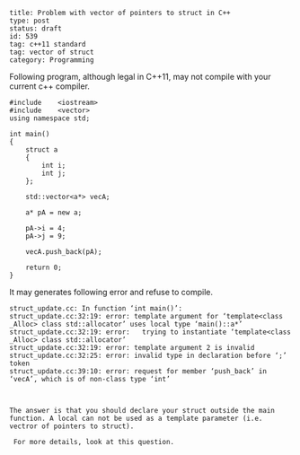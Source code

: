 ~~~~ 
title: Problem with vector of pointers to struct in C++
type: post
status: draft
id: 539
tag: c++11 standard
tag: vector of struct
category: Programming
~~~~

Following program, although legal in C++11, may not compile with your
current c++ compiler.

~~~~ {.lang-c .prettyprint}
#include    <iostream>
#include    <vector>
using namespace std;

int main()
{
    struct a
    {
        int i;
        int j;
    };

    std::vector<a*> vecA;

    a* pA = new a;

    pA->i = 4;
    pA->j = 9;

    vecA.push_back(pA);

    return 0;
}
~~~~

It may generates following error and refuse to compile.

~~~~ {.lang-c .prettyprint}
struct_update.cc: In function ‘int main()’:
struct_update.cc:32:19: error: template argument for ‘template<class _Alloc> class std::allocator’ uses local type ‘main()::a*’
struct_update.cc:32:19: error:   trying to instantiate ‘template<class _Alloc> class std::allocator’
struct_update.cc:32:19: error: template argument 2 is invalid
struct_update.cc:32:25: error: invalid type in declaration before ‘;’ token
struct_update.cc:39:10: error: request for member ‘push_back’ in ‘vecA’, which is of non-class type ‘int’



The answer is that you should declare your struct outside the main function. A local can not be used as a template parameter (i.e. vectror of pointers to struct).

 For more details, look at this question.
~~~~
